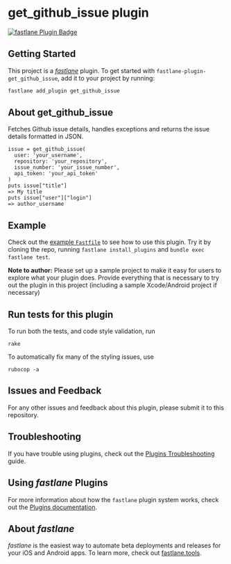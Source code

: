 # get_github_issue plugin

[![fastlane Plugin Badge](https://rawcdn.githack.com/fastlane/fastlane/master/fastlane/assets/plugin-badge.svg)](https://rubygems.org/gems/fastlane-plugin-get_github_issue)

## Getting Started

This project is a [_fastlane_](https://github.com/fastlane/fastlane) plugin. To get started with `fastlane-plugin-get_github_issue`, add it to your project by running:

```bash
fastlane add_plugin get_github_issue
```

## About get_github_issue

Fetches Github issue details, handles exceptions and returns the issue details formatted in JSON.

```
issue = get_github_issue(
  user: 'your_username',
  repository: 'your_repository',
  issue_number: 'your_issue_number',
  api_token: 'your_api_token'
)
puts issue["title"]
=> My title
puts issue["user"]["login"]
=> author_username
```

## Example

Check out the [example `Fastfile`](fastlane/Fastfile) to see how to use this plugin. Try it by cloning the repo, running `fastlane install_plugins` and `bundle exec fastlane test`.

**Note to author:** Please set up a sample project to make it easy for users to explore what your plugin does. Provide everything that is necessary to try out the plugin in this project (including a sample Xcode/Android project if necessary)

## Run tests for this plugin

To run both the tests, and code style validation, run

```
rake
```

To automatically fix many of the styling issues, use
```
rubocop -a
```

## Issues and Feedback

For any other issues and feedback about this plugin, please submit it to this repository.

## Troubleshooting

If you have trouble using plugins, check out the [Plugins Troubleshooting](https://docs.fastlane.tools/plugins/plugins-troubleshooting/) guide.

## Using _fastlane_ Plugins

For more information about how the `fastlane` plugin system works, check out the [Plugins documentation](https://docs.fastlane.tools/plugins/create-plugin/).

## About _fastlane_

_fastlane_ is the easiest way to automate beta deployments and releases for your iOS and Android apps. To learn more, check out [fastlane.tools](https://fastlane.tools).
